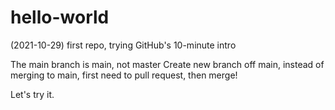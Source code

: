 # hello-world

(2021-10-29)
first repo, trying GitHub's 10-minute intro

The main branch is main, not master
Create new branch off main, instead of merging to main, first need to pull request, then merge!

Let's try it.

